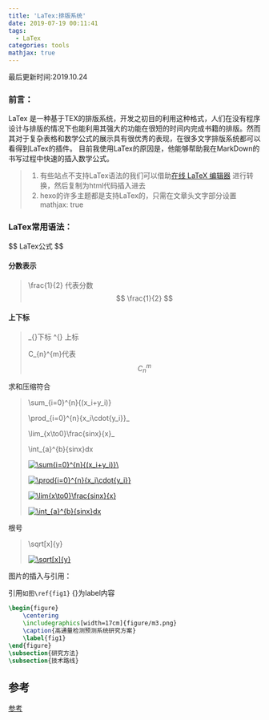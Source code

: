 ```yaml
---
title: 'LaTex:排版系统'
date: 2019-07-19 00:11:41
tags:
  - LaTex
categories: tools
mathjax: true
---
```


最后更新时间:2019.10.24

### 前言：

LaTex 是一种基于ΤΕΧ的排版系统，开发之初目的利用这种格式，人们在没有程序设计与排版的情况下也能利用其强大的功能在很短的时间内完成书籍的排版。然而其对于复杂表格和数学公式的展示具有很优秀的表现，在很多文字排版系统都可以看得到LaTex的插件。
目前我使用LaTex的原因是，他能够帮助我在MarkDown的书写过程中快速的插入数学公式。

> 1. 有些站点不支持LaTex语法的我们可以借助[在线 LaTeX 编辑器](https://www.codecogs.com/latex/eqneditor.php) 进行转换，然后复制为html代码插入进去
> 2. hexo的许多主题都是支持LaTex的，只需在文章头文字部分设置 mathjax: true

### LaTex常用语法：

\$\$
LaTex公式
\$$

#### 分数表示

> \frac{1}{2} 代表分数 
> $$
> \frac{1}{2}
> $$
> 

#### 上下标

> _{}下标  ^{} 上标
>
> C\_{n}^{m}代表 
> $$
> C_{n}^{m}
> $$
> 

求和压缩符合

> \sum_{i=0}^{n}{(x_i+y_i)}
>
> \prod_{i=0}^{n}{x_i\cdot{y_i}}_
>
> \lim_{x\to0}\frac{sinx}{x}_
>
> \int_{a}^{b}{sinx}dx
>
> <a href="https://www.codecogs.com/eqnedit.php?latex=\sum{i=0}^{n}{(x_i&plus;y_i)}\" target="_blank"><img src="https://latex.codecogs.com/gif.latex?\sum{i=0}^{n}{(x_i&plus;y_i)}\" title="\sum{i=0}^{n}{(x_i+y_i)}\" /></a>
>
> <a href="https://www.codecogs.com/eqnedit.php?latex=\prod{i=0}^{n}{x_i\cdot{y_i}}" target="_blank"><img src="https://latex.codecogs.com/gif.latex?\prod{i=0}^{n}{x_i\cdot{y_i}}" title="\prod{i=0}^{n}{x_i\cdot{y_i}}" /></a>
>
> <a href="https://www.codecogs.com/eqnedit.php?latex=\lim{x\to0}\frac{sinx}{x}" target="_blank"><img src="https://latex.codecogs.com/gif.latex?\lim{x\to0}\frac{sinx}{x}" title="\lim{x\to0}\frac{sinx}{x}" /></a>
>
> <a href="https://www.codecogs.com/eqnedit.php?latex=\int_{a}^{b}{sinx}dx" target="_blank"><img src="https://latex.codecogs.com/gif.latex?\int_{a}^{b}{sinx}dx" title="\int_{a}^{b}{sinx}dx" /></a>

根号 

>  \sqrt[x]{y}
>
> <a href="https://www.codecogs.com/eqnedit.php?latex=\sqrt[x]{y}" target="_blank"><img src="https://latex.codecogs.com/gif.latex?\sqrt[x]{y}" title="\sqrt[x]{y}" /></a>

图片的插入与引用：

引用`如图\ref{fig1}` {}为label内容

```latex
\begin{figure}
    \centering
    \includegraphics[width=17cm]{figure/m3.png}
    \caption{高通量检测预测系统研究方案}
    \label{fig1}
\end{figure}
\subsection{研究方法}
\subsection{技术路线}
```





## 参考

[参考](https://www.cnblogs.com/endlesscoding/p/9797237.html)